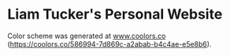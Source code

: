 # Liam Tucker's Personal Website

Color scheme was generated at www.coolors.co (https://coolors.co/586994-7d869c-a2abab-b4c4ae-e5e8b6).
